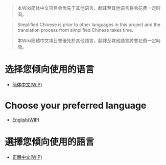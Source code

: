 > 本Wiki简体中文项目会优先于其他语言，翻译至其他语言将会花费一定时间。

> Simplified Chinese is prior to other languages in this project and the translation process from simplified Chinese takes time.

> 本Wiki簡體中文項目會優先於其他語言，翻譯至其他語言將會花費一定時間。


# 选择您倾向使用的语言
* [简体中文(WIP)](/zh-cn/index.md)

# Choose your preferred language
* [English(WIP)](/en/index.md)

# 選擇您傾向使用的語言
* [正體中文(WIP)](/zh-tw/index.md) 